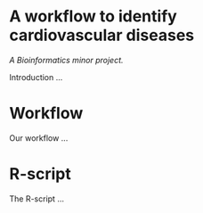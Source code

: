 # A workflow to identify cardiovascular diseases
*A Bioinformatics minor project.*

Introduction ...

# Workflow
Our workflow ...

# R-script
The R-script ...

